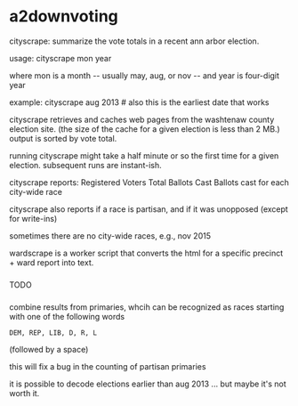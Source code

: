# a2downvoting

cityscrape: summarize the vote totals in a recent ann arbor election.

usage: cityscrape mon year

where mon is a month -- usually may, aug, or nov -- and year is four-digit year

example: cityscrape aug 2013  # also this is the earliest date that works

cityscrape retrieves and caches web pages from the washtenaw county election site.  (the size of the cache for a given election is less than 2 MB.)  output is sorted by vote total.

running cityscrape might take a half minute or so the first time for a given election.  subsequent runs are instant-ish.

cityscrape reports:
	Registered Voters
	Total Ballots Cast
	Ballots cast for each city-wide race

cityscrape also reports if a race is partisan, and if it was unopposed (except for write-ins)

sometimes there are no city-wide races, e.g., nov 2015


wardscrape is a worker script that converts the html for a specific precinct + ward report into text.


###

TODO

###

combine results from primaries, whcih can be recognized as races starting with one of the following words

	DEM, REP, LIB, D, R, L

(followed by a space)

this will fix a bug in the counting of partisan primaries


it is possible to decode elections earlier than aug 2013 ... but maybe it's not worth it.
